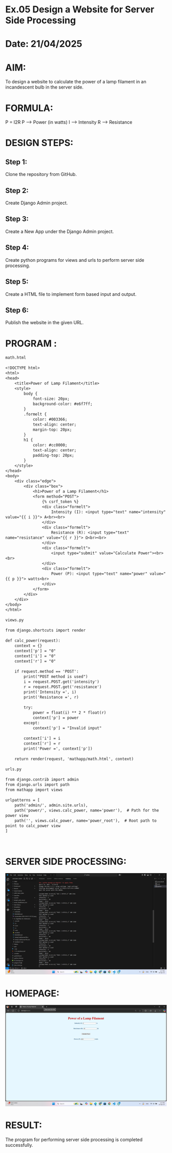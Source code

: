 # Ex.05 Design a Website for Server Side Processing
# Date: 21/04/2025
# AIM:
To design a website to calculate the power of a lamp filament in an incandescent bulb in the server side.

# FORMULA:
P = I2R
P --> Power (in watts)
 I --> Intensity
 R --> Resistance

# DESIGN STEPS:
## Step 1:
Clone the repository from GitHub.

## Step 2:
Create Django Admin project.

## Step 3:
Create a New App under the Django Admin project.

## Step 4:
Create python programs for views and urls to perform server side processing.

## Step 5:
Create a HTML file to implement form based input and output.

## Step 6:
Publish the website in the given URL.

# PROGRAM :
```
math.html

<!DOCTYPE html>
<html>
<head>
    <title>Power of Lamp Filament</title>
    <style>
        body {
            font-size: 20px;
            background-color: #e6f7ff;
        }
        .formelt {
            color: #003366;
            text-align: center;
            margin-top: 20px;
        }
        h1 {
            color: #cc0000;
            text-align: center;
            padding-top: 20px;
        }
    </style>
</head>
<body>
    <div class="edge">
        <div class="box">
            <h1>Power of a Lamp Filament</h1>
            <form method="POST">
                {% csrf_token %}
                <div class="formelt">
                    Intensity (I): <input type="text" name="intensity" value="{{ i }}"> A<br><br>
                </div>
                <div class="formelt">
                    Resistance (R): <input type="text" name="resistance" value="{{ r }}"> Ω<br><br>
                </div>
                <div class="formelt">
                    <input type="submit" value="Calculate Power"><br><br>
                </div>
                <div class="formelt">
                    Power (P): <input type="text" name="power" value="{{ p }}"> watts<br>
                </div>
            </form>
        </div>
    </div>
</body>
</html>

views.py

from django.shortcuts import render

def calc_power(request):
    context = {}
    context['p'] = "0"
    context['i'] = "0"
    context['r'] = "0"

    if request.method == 'POST':
        print("POST method is used")
        i = request.POST.get('intensity')
        r = request.POST.get('resistance')
        print('Intensity =', i)
        print('Resistance =', r)

        try:
            power = float(i) ** 2 * float(r)
            context['p'] = power
        except:
            context['p'] = "Invalid input"

        context['i'] = i
        context['r'] = r
        print('Power =', context['p'])

    return render(request, 'mathapp/math.html', context)

urls.py

from django.contrib import admin
from django.urls import path
from mathapp import views

urlpatterns = [
    path('admin/', admin.site.urls),
    path('power/', views.calc_power, name='power'),  # Path for the power view
    path('', views.calc_power, name='power_root'),  # Root path to point to calc_power view
]



```
# SERVER SIDE PROCESSING:

![alt text](<exp5_web dev1.png>)

# HOMEPAGE:

![alt text](<exp5_web dev.png>)

# RESULT:
The program for performing server side processing is completed successfully.
